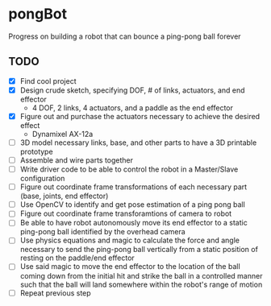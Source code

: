 # pongBot
Progress on building a robot that can bounce a ping-pong ball forever

## TODO
- [x] Find cool project
- [x] Design crude sketch, specifying DOF, # of links, actuators, and end effector
  - 4 DOF, 2 links, 4 actuators, and a paddle as the end effector
- [x] Figure out and purchase the actuators necessary to achieve the desired effect
  - Dynamixel AX-12a
- [ ] 3D model necessary links, base, and other parts to have a 3D printable prototype
- [ ] Assemble and wire parts together
- [ ] Write driver code to be able to control the robot in a Master/Slave configuration
- [ ] Figure out coordinate frame transformations of each necessary part (base, joints, end effector)
- [ ] Use OpenCV to identify and get pose estimation of a ping pong ball
- [ ] Figure out coordinate frame transforamtions of camera to robot
- [ ] Be able to have robot autonomously move its end effector to a static ping-pong ball identified by the overhead camera
- [ ] Use physics equations and magic to calculate the force and angle necessary to send the ping-pong ball vertically from a static position of resting on the paddle/end effector
- [ ] Use said magic to move the end effector to the location of the ball coming down from the initial hit and strike the ball in a controlled manner such that the ball will land somewhere within the robot's range of motion
- [ ] Repeat previous step 
